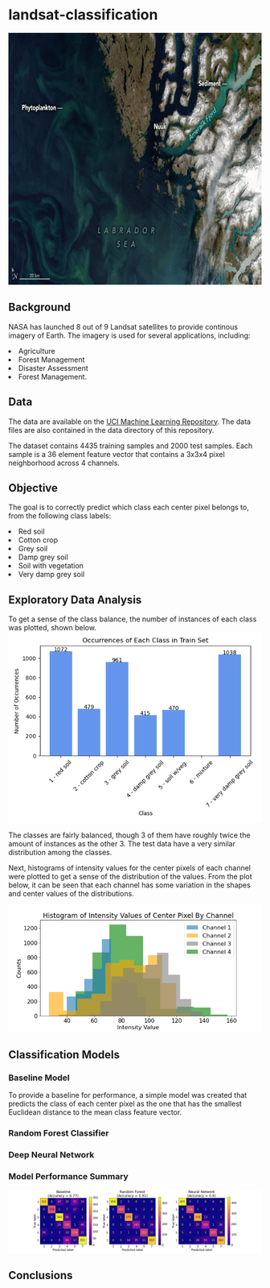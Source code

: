 # landsat-classification

<img src="https://github.com/jstodd867/landsat-classification/blob/main/imgs/greenland_oli_2021189.jpeg?raw=true" width ="1000" height=500>

## Background
NASA has launched 8 out of 9 Landsat satellites to provide continous imagery of Earth.  The imagery is used for several applications, including:

<li>Agriculture</li>
<li>Forest Management</li>
<li>Disaster Assessment</li>
<li>Forest Management.</li>

## Data
The data are available on the <a href="https://archive.ics.uci.edu/ml/datasets/Statlog+%28Landsat+Satellite%29">UCI Machine Learning Repository</a>.  The data files are also contained in the data directory of this repository.

The dataset contains 4435 training samples and 2000 test samples.  Each sample is a 36 element feature vector that contains a 3x3x4 pixel neighborhood across 4 channels.

## Objective
The goal is to correctly predict which class each center pixel belongs to, from the following class labels:

<li>Red soil</li>
<li>Cotton crop</li>
<li>Grey soil</li>
<li>Damp grey soil</li>
<li>Soil with vegetation</li>
<li>Very damp grey soil</li>

## Exploratory Data Analysis

To get a sense of the class balance, the number of instances of each class was plotted, shown below.
<img src="https://github.com/jstodd867/landsat-classification/blob/main/imgs/train_class_count.png">

The classes are fairly balanced, though 3 of them have roughly twice the amount of instances as the other 3.  The test data have a very similar distribution among the classes.

Next, histograms of intensity values for the center pixels of each channel were plotted to get a sense of the distribution of the values.  From the plot below, it can be seen that each channel has some variation in the shapes and center values of the distributions.

<img src="https://github.com/jstodd867/landsat-classification/blob/main/imgs/ctr_pix_histogram.png">

## Classification Models

### Baseline Model
To provide a baseline for performance, a simple model was created that predicts the class of each center pixel as the one that has the smallest Euclidean distance to the mean class feature vector.

### Random Forest Classifier

### Deep Neural Network

### Model Performance Summary
<img src="https://github.com/jstodd867/landsat-classification/blob/main/imgs/confusion_matrices.png">

## Conclusions

